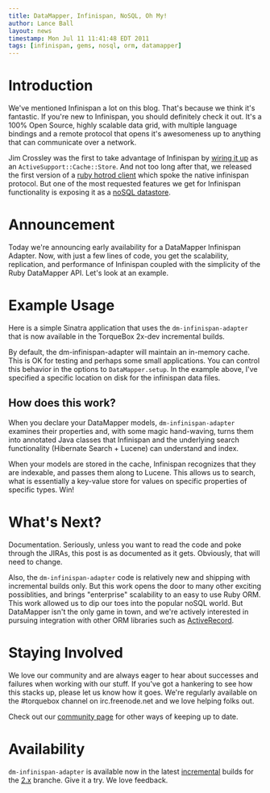 ```yaml
---
title: DataMapper, Infinispan, NoSQL, Oh My!
author: Lance Ball
layout: news
timestamp: Mon Jul 11 11:41:48 EDT 2011
tags: [infinispan, gems, nosql, orm, datamapper]
---
```


[CI]: https://torquebox.ci.cloudbees.com/
[1.x]: /1x/builds/
[2.x]: /2x/builds/

[ruby hotrod client]: http://torquebox.org/news/2011/06/08/infinispan-ruby-client/
[wiring it up]: http://torquebox.org/news/2011/03/09/torquebox-caching/
[noSQL datastore]: https://issues.jboss.org/browse/TORQUE-224
[ActiveRecord]: https://issues.jboss.org/browse/TORQUE-393
[community page]: http://torquebox.org/community/

# Introduction

We've mentioned Infinispan a lot on this blog. That's because we think it's
fantastic.  If you're new to Infinispan, you should definitely check it out.
It's a 100% Open Source, highly scalable data grid, with multiple language
bindings and a remote protocol that opens it's awesomeness up to anything that
can communicate over a network.

Jim Crossley was the first to take advantage of Infinispan by
[wiring it up] as an `ActiveSupport::Cache::Store`.  And not too long
after that, we released the first version of a [ruby hotrod client] which spoke the
native infinispan protocol.  But one of the most requested features we get for
Infinispan functionality is exposing it as a [noSQL datastore].

# Announcement

Today we're announcing early availability for a DataMapper Infinispan Adapter.
Now, with just a few lines of code, you get the scalability, replication, and
performance of Infinispan coupled with the simplicity of the Ruby DataMapper
API.  Let's look at an example.

# Example Usage

Here is a simple Sinatra application that uses the `dm-infinispan-adapter` that is
now available in the TorqueBox 2x-dev incremental builds.

<script src="https://gist.github.com/1076576.js?file=beers.rb"></script>

By default, the dm-infinispan-adapter will maintain an in-memory cache.  This is OK for testing
and perhaps some small applications.  You can control this behavior in the options to
`DataMapper.setup`.  In the example above, I've specified a specific location on disk for the
infinispan data files.

## How does this work?

When you declare your DataMapper models, `dm-infinispan-adapter` examines their properties
and, with some magic hand-waving, turns them into annotated Java classes that Infinispan and
the underlying search functionality (Hibernate Search + Lucene) can understand and index.

When your models are stored in the cache, Infinispan recognizes that they are indexable, and
passes them along to Lucene.  This allows us to search, what is essentially a key-value store
for values on specific properties of specific types.  Win!


# What's Next?

Documentation. Seriously, unless you want to read the code and poke through the JIRAs, this
post is as documented as it gets.  Obviously, that will need to change.

Also, the `dm-infinispan-adapter` code is relatively new and shipping with
incremental builds only.  But this work opens the door to many other exciting
possiblities, and brings "enterprise" scalability to an easy to use Ruby ORM.
This work allowed us to dip our toes into the popular noSQL world.  But
DataMapper isn't the only game in town, and we're actively interested in
pursuing integration with other ORM libraries such as [ActiveRecord].


# Staying Involved

We love our community and are always eager to hear about successes and failures when working with our stuff.
If you've got a hankering to see how this stacks up, please let us know how it goes.  We're regularly available
on the #torquebox channel on irc.freenode.net and we love helping folks out.

Check out our [community page] for other ways of keeping up to date.

# Availability

`dm-infinispan-adapter` is available now in the latest [incremental][CI] builds for the [2.x] branche. Give it a try.
We love feedback.

